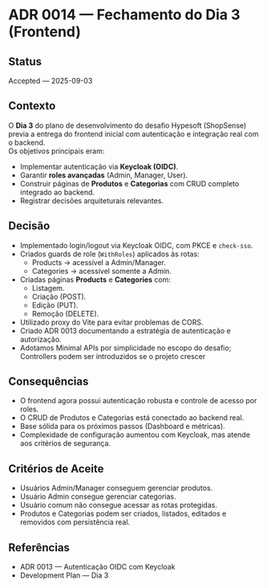 # ADR 0014 — Fechamento do Dia 3 (Frontend)

## Status
Accepted — 2025-09-03

## Contexto
O **Dia 3** do plano de desenvolvimento do desafio Hypesoft (ShopSense) previa a entrega do frontend inicial com autenticação e integração real com o backend.  
Os objetivos principais eram:
- Implementar autenticação via **Keycloak (OIDC)**.
- Garantir **roles avançadas** (Admin, Manager, User).
- Construir páginas de **Produtos** e **Categorias** com CRUD completo integrado ao backend.
- Registrar decisões arquiteturais relevantes.

## Decisão
- Implementado login/logout via Keycloak OIDC, com PKCE e `check-sso`.
- Criados guards de role (`WithRoles`) aplicados às rotas:
  - Products → acessível a Admin/Manager.
  - Categories → acessível somente a Admin.
- Criadas páginas **Products** e **Categories** com:
  - Listagem.
  - Criação (POST).
  - Edição (PUT).
  - Remoção (DELETE).
- Utilizado proxy do Vite para evitar problemas de CORS.
- Criado ADR 0013 documentando a estratégia de autenticação e autorização.
- Adotamos Minimal APIs por simplicidade no escopo do desafio; Controllers podem ser introduzidos se o projeto crescer
## Consequências
- O frontend agora possui autenticação robusta e controle de acesso por roles.
- O CRUD de Produtos e Categorias está conectado ao backend real.
- Base sólida para os próximos passos (Dashboard e métricas).
- Complexidade de configuração aumentou com Keycloak, mas atende aos critérios de segurança.

## Critérios de Aceite
- Usuários Admin/Manager conseguem gerenciar produtos.
- Usuário Admin consegue gerenciar categorias.
- Usuário comum não consegue acessar as rotas protegidas.
- Produtos e Categorias podem ser criados, listados, editados e removidos com persistência real.

## Referências
- ADR 0013 — Autenticação OIDC com Keycloak
- Development Plan — Dia 3
